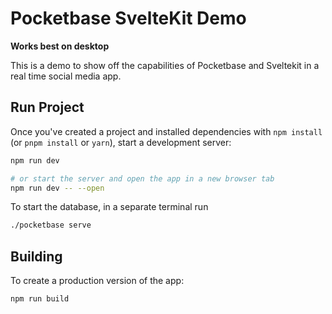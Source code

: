 # Pocketbase SvelteKit Demo

**Works best on desktop**

This is a demo to show off the capabilities of Pocketbase and Sveltekit in a real time social media app.

## Run Project

Once you've created a project and installed dependencies with `npm install` (or `pnpm install` or `yarn`), start a development server:

```bash
npm run dev

# or start the server and open the app in a new browser tab
npm run dev -- --open
```

To start the database, in a separate terminal run

```bash
./pocketbase serve
```

## Building

To create a production version of the app:

```bash
npm run build
```

